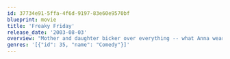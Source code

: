 ```yaml
---
id: 37734e91-5ffa-4f6d-9197-83e60e9570bf
blueprint: movie
title: 'Freaky Friday'
release_date: '2003-08-03'
overview: "Mother and daughter bicker over everything -- what Anna wears, whom she likes and what she wants to do when she's older. In turn, Anna detests Tess's fiancé. When a magical fortune cookie switches their personalities, they each get a peek at how the other person feels, thinks and lives."
genres: '[{"id": 35, "name": "Comedy"}]'
---
```

